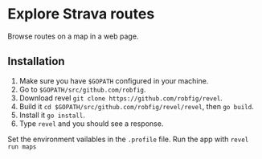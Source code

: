 # Explore Strava routes

Browse routes on a map in a web page.

## Installation
1. Make sure you have `$GOPATH` configured in your machine.
2. Go to `$GOPATH/src/github.com/robfig`.
3. Download revel `git clone https://github.com/robfig/revel`.
4. Build it `cd $GOPATH/src/github.com/robfig/revel/revel`, then `go build`.
5. Install it `go install`.
6. Type `revel` and you should see a response.

Set the environment vailables in the `.profile` file. Run the app with `revel run maps`
